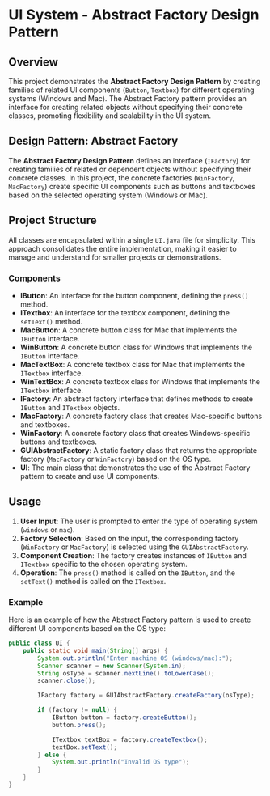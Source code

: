 # UI System - Abstract Factory Design Pattern

## Overview

This project demonstrates the **Abstract Factory Design Pattern** by creating families of related UI components (`Button`, `Textbox`) for different operating systems (Windows and Mac). The Abstract Factory pattern provides an interface for creating related objects without specifying their concrete classes, promoting flexibility and scalability in the UI system.

## Design Pattern: Abstract Factory

The **Abstract Factory Design Pattern** defines an interface (`IFactory`) for creating families of related or dependent objects without specifying their concrete classes. In this project, the concrete factories (`WinFactory`, `MacFactory`) create specific UI components such as buttons and textboxes based on the selected operating system (Windows or Mac).

## Project Structure

All classes are encapsulated within a single `UI.java` file for simplicity. This approach consolidates the entire implementation, making it easier to manage and understand for smaller projects or demonstrations.

### Components

- **IButton**: An interface for the button component, defining the `press()` method.
- **ITextbox**: An interface for the textbox component, defining the `setText()` method.
- **MacButton**: A concrete button class for Mac that implements the `IButton` interface.
- **WinButton**: A concrete button class for Windows that implements the `IButton` interface.
- **MacTextBox**: A concrete textbox class for Mac that implements the `ITextbox` interface.
- **WinTextBox**: A concrete textbox class for Windows that implements the `ITextbox` interface.
- **IFactory**: An abstract factory interface that defines methods to create `IButton` and `ITextbox` objects.
- **MacFactory**: A concrete factory class that creates Mac-specific buttons and textboxes.
- **WinFactory**: A concrete factory class that creates Windows-specific buttons and textboxes.
- **GUIAbstractFactory**: A static factory class that returns the appropriate factory (`MacFactory` or `WinFactory`) based on the OS type.
- **UI**: The main class that demonstrates the use of the Abstract Factory pattern to create and use UI components.

## Usage

1. **User Input**: The user is prompted to enter the type of operating system (`windows` or `mac`).
2. **Factory Selection**: Based on the input, the corresponding factory (`WinFactory` or `MacFactory`) is selected using the `GUIAbstractFactory`.
3. **Component Creation**: The factory creates instances of `IButton` and `ITextbox` specific to the chosen operating system.
4. **Operation**: The `press()` method is called on the `IButton`, and the `setText()` method is called on the `ITextbox`.

### Example

Here is an example of how the Abstract Factory pattern is used to create different UI components based on the OS type:

```java
public class UI {
    public static void main(String[] args) {
        System.out.println("Enter machine OS (windows/mac):");
        Scanner scanner = new Scanner(System.in);
        String osType = scanner.nextLine().toLowerCase();
        scanner.close();

        IFactory factory = GUIAbstractFactory.createFactory(osType);

        if (factory != null) {
            IButton button = factory.createButton();
            button.press();

            ITextbox textBox = factory.createTextbox();
            textBox.setText();
        } else {
            System.out.println("Invalid OS type");
        }
    }
}